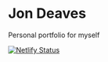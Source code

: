 # Jon Deaves

Personal portfolio for myself

[![Netlify Status](https://api.netlify.com/api/v1/badges/22efa177-c384-45b7-91ec-12bb9734e2d9/deploy-status)](https://app.netlify.com/sites/pedantic-goldberg-0cd814/deploys)
